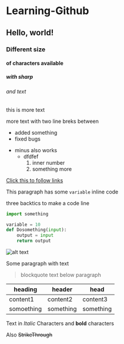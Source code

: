 # Learning-Github
## Hello, world!
### Different size
#### of characters available
##### with sharp
###### and text

this is more text

more text with two line breks between

+ added something
+ fixed bugs
- minus also works
  - dfdfef
    1. inner number
    2. something more

[Click this to follow links](https://hongik.ac.kr)

This paragraph has some `variable` inline code

three backtics to make a code line

```python
import something

variable = 10
def Dosomething(input):
    output = input
    return output
```

![alt text](https://github.com/Walla-B/Playground/blob/main/MarkdownSyntax/Markdownexampleimg.png)

Some paragraph with text
> blockquote text below paragraph

| heading | header | head |
| --- | --- | --- |
| content1 | content2 | content3 |
| somoething | something | something |

Text in *Italic* Characters and **bold** characters

Also ~~StrikeThrough~~

